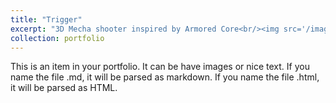 ```yaml
---
title: "Trigger"
excerpt: "3D Mecha shooter inspired by Armored Core<br/><img src='/images/616x353.png'>"
collection: portfolio
---
```


This is an item in your portfolio. It can be have images or nice text. If you name the file .md, it will be parsed as markdown. If you name the file .html, it will be parsed as HTML. 
